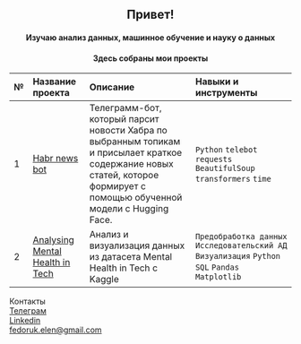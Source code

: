 <h2 align="center">Привет!</a> 
<h4 align="center">Изучаю анализ данных, машинное обучение и науку о данных</h3>
<h4 align="center">Здесь собраны мои проекты</h3>

| №   | **Название проекта**              | **Описание**                                                                     | Навыки и инструменты                            |
| :---| :-------------------------------- |:---------------------------------------------------------------------------------|:------------------------------------------------|
| 1   | [Habr news bot](https://github.com/Feddlen/Habr_news_bot) | Телеграмм-бот, который парсит новости Хабра по выбранным топикам и присылает краткое содержание новых статей, которое формирует с помощью обученной модели с Hugging Face. | `Python` `telebot` `requests` `BeautifulSoup` `transformers` `time` |
| 2 | [Analysing Mental Health in Tech](https://github.com/Feddlen/Analysing_Mental_Health_in_Tech/blob/main/MentalHealthsSQL.ipynb) | Анализ и визуализация данных из датасета Mental Health in Tech с Kaggle| `Предобработка данных` `Исследовательский АД` `Визуализация` `Python` `SQL` `Pandas` `Matplotlib` |    


  
Контакты  
[Телеграм](https://t.me/feddlen)  
[Linkedin](https://www.linkedin.com/in/elena-fedoruk-b54271290/)  
fedoruk.elen@gmail.com  


    

